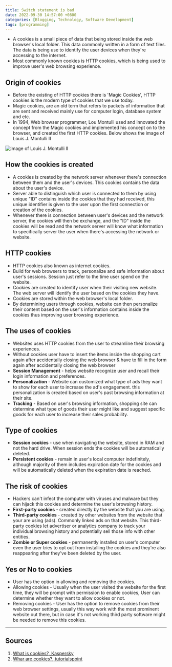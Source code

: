 ```yaml
---
title: Switch statement is bad
date: 2022-09-30 14:57:00 +0800
categories: [Blogging, Technology, Software Development]
tags: [programming]
---
```


- A cookies is a small piece of data that being stored inside the web browser's local folder. This data commonly written in a form of text files. The data is being use to identify the user devices when they're accessing to the internet.
- Most commonly known cookies is HTTP cookies, which is being used to improve user's web browsing experience.

## Origin of cookies

- Before the existing of HTTP cookies there is 'Magic Cookies', HTTP cookies is the modern type of cookies that we use today.
- Magic cookies, are an old term that refers to packets of information that are sent and received mainly use for computer login, database system and etc.
- In 1994, Web browser programmer, Lou Montulli used and innovated the concept from the Magic cookies and implemented his concept on to the browser, and created the first HTTP cookies. Below shows the image of Louis J. Montulli II

![image of Louis J. Montulli II](/posts/20221008/loumontulli.jpg)


## How the cookies is created

- A cookies is created by the network server whenever there's connection between them and the user's devices. This cookies contains the data about the user's device.
- Server able to distinguish which user is connected to them by using unique "ID" contains inside the cookies that they had received, this unique identifier is given to the user upon the first connection or creation of the cookies.
- Whenever there is connection between user's devices and the network server, the cookies will then be exchange, and the "ID" inside the cookies will be read and the network server will know what information to specifically server the user when there's accessing the network or website.

## HTTP cookies

- HTTP cookies also known as internet cookies.
- Build for web browsers to track, personalize and safe information about user's sessions. Session just refer to the time user spend on the website.
- Cookies are created to identify user when their visiting new website. The web server will identify the user based on the cookies they have.
- Cookies are stored within the web browser's local folder.
- By determining users through cookies, website can then  personalize their content based on the user's information contains inside the cookies thus improving user browsing experience.

## The uses of cookies

- Websites uses HTTP cookies from the user to streamline their browsing experiences.
- Without cookies user have to insert the items inside the shopping cart again  after accidentally closing the web browser & have to fill in the form again after accidentally closing the web browser
- **Session Management** - helps website recognize user and recall their login information and preferences.
- **Personalization** - Website can customized what type of ads they want to show for each user to increase the ad's engagement. this personalization is created based on user's past browsing information at their site.
- **Tracking** - Based on user's browsing information, shopping site can determine what type of goods their user might like and suggest specific goods for each user to increase their sales probability.

## Type of cookies

- **Session cookies** - use when navigating the website, stored in RAM and not the hard drive. When session ends the cookies will be automatically deleted.
- **Persistent cookies** - remain in user's local computer indefinitely, although majority of them includes expiration date for the cookies and will be automatically deleted when the expiration date is reached.

## The risk of cookies

- Hackers can't infect the computer with viruses and malware but  they can hijack this cookies and determine the user's browsing history.
- **First-party cookies** - created directly by the website that you are using.
- **Third-party cookies** - created by other websites from the website that your are using (ads). Commonly linked ads on that website. This third-party cookies let advertiser or analytics company to track your individual browsing history and potentially sell those info with other entities.
- **Zombie or Super cookies** - permanently installed on user's computer even the user tries to opt out from installing the cookies and they're also reappearing after they've been deleted by the user.

## Yes or No to cookies

- User has the option in allowing and removing the cookies.
- Allowing cookies - Usually when the user visited the website for the first time, they will be prompt with permission to enable cookies, User can determine whether they want to allow cookies or not.
- Removing cookies - User has the option to remove cookies from their web browser settings, usually this way work with the most prominent website out there, but in case it's not working third party software might be needed to remove this cookies.

---

## Sources

1. [What is cookies?, Kaspersky](https://www.kaspersky.com/resource-center/definitions/cookies)
2. [Whar are cookies?, tutorialspoint](https://www.tutorialspoint.com/what-are-cookies)
